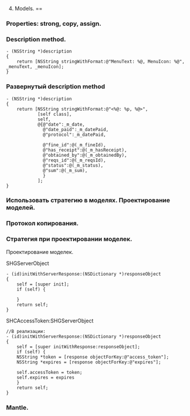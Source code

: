 4. Models.
==

### Properties: strong, copy, assign.

### Description method.

```objc
- (NSString *)description
{
    return [NSString stringWithFormat:@"MenuText: %@, MenuIcon: %@", _menuText, _menuIcon];
}
```

### Развернутый description method

```objc
- (NSString *)description
{
    return [NSString stringWithFormat:@"<%@: %p, %@>",
            [self class],
            self,
            @{@"date":_m_date,
              @"date_paid":_m_datePaid,
              @"protocol":_m_datePaid,
              
              @"fine_id":@(_m_fineId),
              @"has_receipt":@(_m_hasReceipt),
              @"obtained_by":@(_m_obtainedBy),
              @"reqs_id":@(_m_reqsId),
              @"status":@(_m_status),
              @"sum":@(_m_sum),
              }
            ];
}
```

### Использовать стратегию в моделях. Проектирование моделей.

### Протокол копирования.

### Стратегия при проектировании моделек.
Проектирование моделек.

SHGServerObject

```objc
- (id)initWithServerResponse:(NSDictionary *)responseObject
{
    self = [super init];
    if (self) {

    }
    return self;
}
```

SHCAccessToken:SHGServerObject

```objc
//В реализации:
- (id)initWithServerResponse:(NSDictionary *)responseObject
{
    self = [super initWithResponse:responseObject];
    if (self) {
    NSString *token = [response objectForKey:@"access_token"];
    NSString *expires = [response objectForKey:@"expires"];

    self.accessToken = token;
    self.expires = expires
    }
    return self;
}
```

### Mantle.





